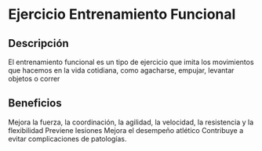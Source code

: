 # Ejercicio Entrenamiento Funcional
## Descripción
El entrenamiento funcional es un tipo de ejercicio que imita los movimientos que hacemos en la vida cotidiana, como agacharse, empujar, levantar objetos o correr
## Beneficios
Mejora la fuerza, la coordinación, la agilidad, la velocidad, la resistencia y la flexibilidad
Previene lesiones
Mejora el desempeño atlético
Contribuye a evitar complicaciones de patologías.
